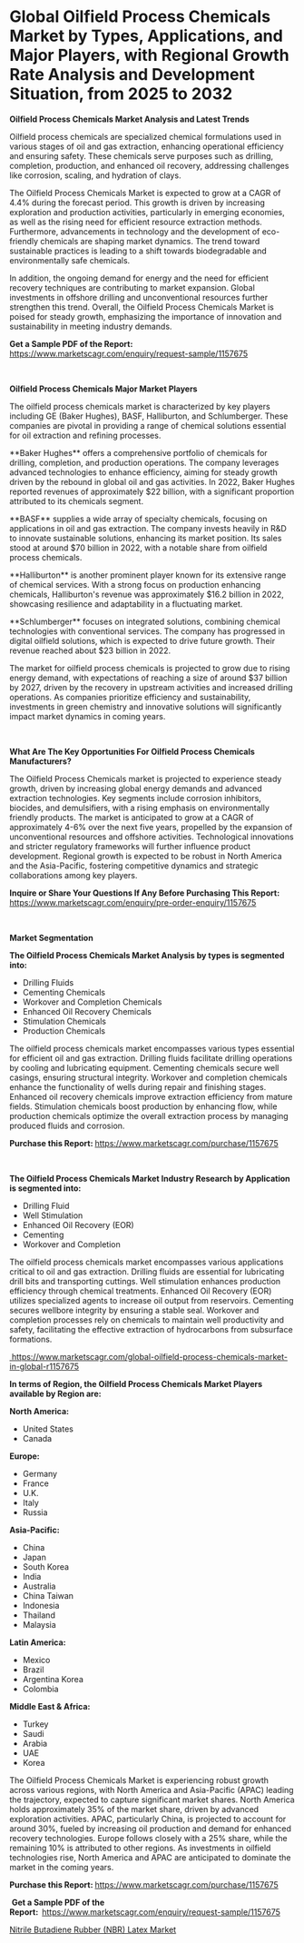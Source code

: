 <p><h1>Global Oilfield Process Chemicals Market by Types, Applications, and Major Players, with Regional Growth Rate Analysis and Development Situation, from 2025 to 2032</h1></p><p><strong>Oilfield Process Chemicals Market Analysis and Latest Trends</strong></p>
<p><p>Oilfield process chemicals are specialized chemical formulations used in various stages of oil and gas extraction, enhancing operational efficiency and ensuring safety. These chemicals serve purposes such as drilling, completion, production, and enhanced oil recovery, addressing challenges like corrosion, scaling, and hydration of clays.</p><p>The Oilfield Process Chemicals Market is expected to grow at a CAGR of 4.4% during the forecast period. This growth is driven by increasing exploration and production activities, particularly in emerging economies, as well as the rising need for efficient resource extraction methods. Furthermore, advancements in technology and the development of eco-friendly chemicals are shaping market dynamics. The trend toward sustainable practices is leading to a shift towards biodegradable and environmentally safe chemicals.</p><p>In addition, the ongoing demand for energy and the need for efficient recovery techniques are contributing to market expansion. Global investments in offshore drilling and unconventional resources further strengthen this trend. Overall, the Oilfield Process Chemicals Market is poised for steady growth, emphasizing the importance of innovation and sustainability in meeting industry demands.</p></p>
<p><strong>Get a Sample PDF of the Report:&nbsp;</strong> <a href="https://www.marketscagr.com/enquiry/request-sample/1157675?utm_campaign=2383&utm_medium=2&utm_source=Github&utm_content=ia&utm_term=02042025&utm_id=oilfield-process-chemicals">https://www.marketscagr.com/enquiry/request-sample/1157675</a></p>
<p>&nbsp;</p>
<p><strong>Oilfield Process Chemicals Major Market Players</strong></p>
<p><p>The oilfield process chemicals market is characterized by key players including GE (Baker Hughes), BASF, Halliburton, and Schlumberger. These companies are pivotal in providing a range of chemical solutions essential for oil extraction and refining processes.</p><p>**Baker Hughes** offers a comprehensive portfolio of chemicals for drilling, completion, and production operations. The company leverages advanced technologies to enhance efficiency, aiming for steady growth driven by the rebound in global oil and gas activities. In 2022, Baker Hughes reported revenues of approximately $22 billion, with a significant proportion attributed to its chemicals segment.</p><p>**BASF** supplies a wide array of specialty chemicals, focusing on applications in oil and gas extraction. The company invests heavily in R&D to innovate sustainable solutions, enhancing its market position. Its sales stood at around $70 billion in 2022, with a notable share from oilfield process chemicals.</p><p>**Halliburton** is another prominent player known for its extensive range of chemical services. With a strong focus on production enhancing chemicals, Halliburton's revenue was approximately $16.2 billion in 2022, showcasing resilience and adaptability in a fluctuating market.</p><p>**Schlumberger** focuses on integrated solutions, combining chemical technologies with conventional services. The company has progressed in digital oilfield solutions, which is expected to drive future growth. Their revenue reached about $23 billion in 2022.</p><p>The market for oilfield process chemicals is projected to grow due to rising energy demand, with expectations of reaching a size of around $37 billion by 2027, driven by the recovery in upstream activities and increased drilling operations. As companies prioritize efficiency and sustainability, investments in green chemistry and innovative solutions will significantly impact market dynamics in coming years.</p></p>
<p>&nbsp;</p>
<p><strong>What Are The Key Opportunities For Oilfield Process Chemicals Manufacturers?</strong></p>
<p><p>The Oilfield Process Chemicals market is projected to experience steady growth, driven by increasing global energy demands and advanced extraction technologies. Key segments include corrosion inhibitors, biocides, and demulsifiers, with a rising emphasis on environmentally friendly products. The market is anticipated to grow at a CAGR of approximately 4-6% over the next five years, propelled by the expansion of unconventional resources and offshore activities. Technological innovations and stricter regulatory frameworks will further influence product development. Regional growth is expected to be robust in North America and the Asia-Pacific, fostering competitive dynamics and strategic collaborations among key players.</p></p>
<p><strong>Inquire or Share Your Questions If Any Before Purchasing This Report:</strong> <a href="https://www.marketscagr.com/enquiry/pre-order-enquiry/1157675?utm_campaign=2383&utm_medium=2&utm_source=Github&utm_content=ia&utm_term=02042025&utm_id=oilfield-process-chemicals">https://www.marketscagr.com/enquiry/pre-order-enquiry/1157675</a></p>
<p>&nbsp;</p>
<p><strong>Market Segmentation</strong></p>
<p><strong>The Oilfield Process Chemicals Market Analysis by types is segmented into:</strong></p>
<p><ul><li>Drilling Fluids</li><li>Cementing Chemicals</li><li>Workover and Completion Chemicals</li><li>Enhanced Oil Recovery Chemicals</li><li>Stimulation Chemicals</li><li>Production Chemicals</li></ul></p>
<p><p>The oilfield process chemicals market encompasses various types essential for efficient oil and gas extraction. Drilling fluids facilitate drilling operations by cooling and lubricating equipment. Cementing chemicals secure well casings, ensuring structural integrity. Workover and completion chemicals enhance the functionality of wells during repair and finishing stages. Enhanced oil recovery chemicals improve extraction efficiency from mature fields. Stimulation chemicals boost production by enhancing flow, while production chemicals optimize the overall extraction process by managing produced fluids and corrosion.</p></p>
<p><strong>Purchase this Report:&nbsp;</strong><a href="https://www.marketscagr.com/purchase/1157675?utm_campaign=2383&utm_medium=2&utm_source=Github&utm_content=ia&utm_term=02042025&utm_id=oilfield-process-chemicals">https://www.marketscagr.com/purchase/1157675</a></p>
<p>&nbsp;</p>
<p><strong>The Oilfield Process Chemicals Market Industry Research by Application is segmented into:</strong></p>
<p><ul><li>Drilling Fluid</li><li>Well Stimulation</li><li>Enhanced Oil Recovery (EOR)</li><li>Cementing</li><li>Workover and Completion</li></ul></p>
<p><p>The oilfield process chemicals market encompasses various applications critical to oil and gas extraction. Drilling fluids are essential for lubricating drill bits and transporting cuttings. Well stimulation enhances production efficiency through chemical treatments. Enhanced Oil Recovery (EOR) utilizes specialized agents to increase oil output from reservoirs. Cementing secures wellbore integrity by ensuring a stable seal. Workover and completion processes rely on chemicals to maintain well productivity and safety, facilitating the effective extraction of hydrocarbons from subsurface formations.</p></p>
<p><a href="https://www.marketscagr.com/global-oilfield-process-chemicals-market-in-global-r1157675?utm_campaign=2383&utm_medium=2&utm_source=Github&utm_content=ia&utm_term=02042025&utm_id=oilfield-process-chemicals">&nbsp;https://www.marketscagr.com/global-oilfield-process-chemicals-market-in-global-r1157675</a></p>
<p><strong>In terms of Region, the Oilfield Process Chemicals Market Players available by Region are:</strong></p>
<p>
    <p> <strong> North America: </strong>
        <ul>
            <li>United States</li>
            <li>Canada</li>
        </ul>
        </p> 
    <p> <strong> Europe: </strong>
        <ul>
            <li>Germany</li>
            <li>France</li>
            <li>U.K.</li>
            <li>Italy</li>
            <li>Russia</li>
        </ul>
        </p> 
    <p> <strong> Asia-Pacific: </strong>
        <ul>
            <li>China</li>
            <li>Japan</li>
            <li>South Korea</li>
            <li>India</li>
            <li>Australia</li>
            <li>China Taiwan</li>
            <li>Indonesia</li>
            <li>Thailand</li>
            <li>Malaysia</li>
        </ul>
        </p> 
    <p> <strong> Latin America: </strong>
        <ul>
            <li>Mexico</li>
            <li>Brazil</li>
            <li>Argentina Korea</li>
            <li>Colombia</li>
        </ul>
        </p> 
    <p> <strong> Middle East & Africa: </strong>
        <ul>
            <li>Turkey</li>
            <li>Saudi</li>
            <li>Arabia</li>
            <li>UAE</li>
            <li>Korea</li>
        </ul>
    </p>
    </p>
<p><p>The Oilfield Process Chemicals Market is experiencing robust growth across various regions, with North America and Asia-Pacific (APAC) leading the trajectory, expected to capture significant market shares. North America holds approximately 35% of the market share, driven by advanced exploration activities. APAC, particularly China, is projected to account for around 30%, fueled by increasing oil production and demand for enhanced recovery technologies. Europe follows closely with a 25% share, while the remaining 10% is attributed to other regions. As investments in oilfield technologies rise, North America and APAC are anticipated to dominate the market in the coming years.</p></p>
<p><strong>Purchase this Report: </strong><a href="https://www.marketscagr.com/purchase/1157675?utm_campaign=2383&utm_medium=2&utm_source=Github&utm_content=ia&utm_term=02042025&utm_id=oilfield-process-chemicals">https://www.marketscagr.com/purchase/1157675</a></p>
<p>&nbsp;<strong>Get a Sample PDF of the Report:&nbsp;&nbsp;</strong><a href="https://www.marketscagr.com/enquiry/request-sample/1157675?utm_campaign=2383&utm_medium=2&utm_source=Github&utm_content=ia&utm_term=02042025&utm_id=oilfield-process-chemicals">https://www.marketscagr.com/enquiry/request-sample/1157675</a></p>
<p><strong></strong></p>
<p><p><a href="https://github.com/lehumiston1971679/Market-Research-Report-List-1/blob/main/nitrile-butadiene-rubber-nbr-latex-market.md?utm_campaign=2383&utm_medium=2&utm_source=Github&utm_content=ia&utm_term=02042025&utm_id=oilfield-process-chemicals">Nitrile Butadiene Rubber (NBR) Latex Market</a></p></p>